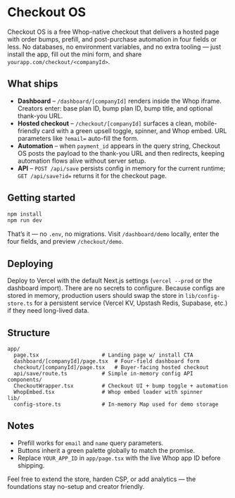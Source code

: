 # Checkout OS

Checkout OS is a free Whop-native checkout that delivers a hosted page with order bumps, prefill, and
post-purchase automation in four fields or less. No databases, no environment variables, and no
extra tooling — just install the app, fill out the mini form, and share
`yourapp.com/checkout/<companyId>`.

## What ships

- **Dashboard** – `/dashboard/[companyId]` renders inside the Whop iframe. Creators enter:
  base plan ID, bump plan ID, bump title, and optional thank-you URL.
- **Hosted checkout** – `/checkout/[companyId]` surfaces a clean, mobile-friendly card with a
  green upsell toggle, spinner, and Whop embed. URL parameters like `?email=` auto-fill the form.
- **Automation** – when `payment_id` appears in the query string, Checkout OS posts the payload to
  the thank-you URL and then redirects, keeping automation flows alive without server setup.
- **API** – `POST /api/save` persists config in memory for the current runtime; `GET /api/save?id=`
  returns it for the checkout page.

## Getting started

```bash
npm install
npm run dev
```

That’s it — no `.env`, no migrations. Visit `/dashboard/demo` locally, enter the four fields, and
preview `/checkout/demo`.

## Deploying

Deploy to Vercel with the default Next.js settings (`vercel --prod` or the dashboard import). There
are no secrets to configure. Because configs are stored in memory, production users should swap the
store in `lib/config-store.ts` for a persistent service (Vercel KV, Upstash Redis, Supabase, etc.) if
they need long-lived data.

## Structure

```
app/
  page.tsx                    # Landing page w/ install CTA
  dashboard/[companyId]/page.tsx  # Four-field dashboard form
  checkout/[companyId]/page.tsx   # Buyer-facing hosted checkout
  api/save/route.ts           # Simple in-memory config API
components/
  CheckoutWrapper.tsx         # Checkout UI + bump toggle + automation
  WhopEmbed.tsx               # Whop embed loader with spinner
lib/
  config-store.ts             # In-memory Map used for demo storage
```

## Notes

- Prefill works for `email` and `name` query parameters.
- Buttons inherit a green palette globally to match the promise.
- Replace `YOUR_APP_ID` in `app/page.tsx` with the live Whop app ID before shipping.

Feel free to extend the store, harden CSP, or add analytics — the foundations stay no-setup and
creator friendly.
